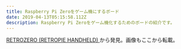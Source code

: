 ```yaml
---
title: Raspberry Pi Zeroをゲーム機にするボード
date: 2019-04-13T05:15:58.112Z
description: Raspberry Pi Zeroをゲーム機化するためのボードの紹介です。
---
```

[RETROZERO (RETROPIE HANDHELD)](https://facelesstech.wordpress.com/2019/04/07/retrozero-retropie-handheld/)から発見。画像もここから転載。
